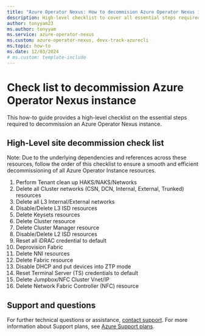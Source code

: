 ```yaml
---
title: "Azure Operator Nexus: How to decommision Azure Operator Nexus instance checklist"
description: High-level checklist to cover all essential steps required for decommisioning Azure Operator Nexus instance
author: tonyyam23
ms.author: tonyyam
ms.service: azure-operator-nexus
ms.custom: azure-operator-nexus, devx-track-azurecli
ms.topic: how-to
ms.date: 12/03/2024
# ms.custom: template-include
---
```


# Check list to decommission Azure Operator Nexus instance
This how-to guide provides a high-level checklist on the essential steps required to decommission an Azure Operator Nexus instance.

## High-Level site decommission check list
Note: Due to the underlying dependencies and references across these resources, follow the order of this checklist to ensure a smooth and efficient decommissioning of all Azure Operator Instance resources.

1) Perform Tenant clean up HAKS/NAKS/Networks
2) Delete all Cluster networks (CSN, DCN, Internal, External, Trunked) resources
3) Delete all L3 Internal/External networks
4) Disable/Delete L3 ISD resources
5) Delete Keysets resources
6) Delete Cluster resource
7) Delete Cluster Manager resource
8) Disable/Delete L2 ISD resources
9) Reset all iDRAC credential to default 
10) Deprovision Fabric
11) Delete NNI resources
12) Delete Fabric resource
13) Disable DHCP and put devices into ZTP mode
14) Reset Terminal Server (TS) credentials to default
15) Delete Jumpbox/NFC Cluster Vnet/IP
16) Delete Network Fabric Controller (NFC) resource


## Support and questions
For further technical questions or assistance, [contact support](https://portal.azure.com/?#blade/Microsoft_Azure_Support/HelpAndSupportBlade). For more information about Support plans, see [Azure Support plans](https://azure.microsoft.com/support/plans/response/).
